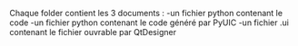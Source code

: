 Chaque folder contient les 3 documents :
-un fichier python contenant le code 
-un fichier python contenant le code généré par PyUIC
-un fichier .ui contenant le fichier ouvrable par QtDesigner
